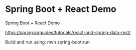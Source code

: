 # Spring Boot + React Demo
Spring Boot + React Demo

https://spring.io/guides/tutorials/react-and-spring-data-rest/  

Build and run using:
mvn spring-boot:run
